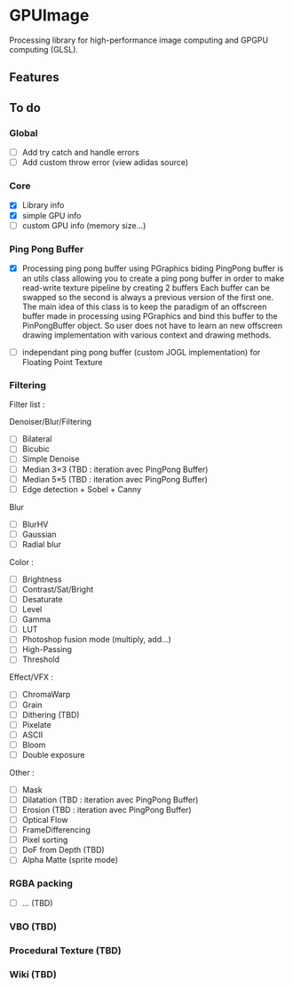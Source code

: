 # GPUImage
Processing library for high-performance image computing and GPGPU computing (GLSL).

## Features

## To do
### Global
- [ ] Add try catch and handle errors
- [ ] Add custom throw error (view adidas source)

### Core 
- [x] Library info
- [x] simple GPU info
- [ ] custom GPU info (memory size...)

### Ping Pong Buffer
- [x] Processing ping pong buffer using PGraphics biding
PingPong buffer is an utils class allowing you to create a ping pong buffer in order to make read-write texture pipeline by creating 2 buffers
Each buffer can be swapped so the second is always a previous version of the first one. The main idea of this class is to keep the paradigm of an offscreen buffer made in processing using PGraphics and bind this buffer to the PinPongBuffer object. 
So user does not have to learn an new offscreen drawing implementation with various context and drawing methods.

- [ ] independant ping pong buffer (custom JOGL implementation) for Floating Point Texture

### Filtering
Filter list :

Denoiser/Blur/Filtering
- [ ] Bilateral
- [ ] Bicubic
- [ ] Simple Denoise
- [ ] Median 3×3 (TBD : iteration avec PingPong Buffer)
- [ ] Median 5×5 (TBD : iteration avec PingPong Buffer)
- [ ] Edge detection + Sobel + Canny

Blur
- [ ] BlurHV
- [ ] Gaussian
- [ ] Radial blur

Color :
- [ ] Brightness
- [ ] Contrast/Sat/Bright
- [ ] Desaturate
- [ ] Level
- [ ] Gamma
- [ ] LUT
- [ ] Photoshop fusion mode (multiply, add...)
- [ ] High-Passing
- [ ] Threshold

Effect/VFX :
- [ ] ChromaWarp
- [ ] Grain
- [ ] Dithering (TBD)
- [ ] Pixelate
- [ ] ASCII
- [ ] Bloom
- [ ] Double exposure

Other : 
- [ ] Mask
- [ ] Dilatation (TBD : iteration avec PingPong Buffer)
- [ ] Erosion (TBD : iteration avec PingPong Buffer)
- [ ] Optical Flow
- [ ] FrameDifferencing
- [ ] Pixel sorting
- [ ] DoF from Depth (TBD)
- [ ] Alpha Matte (sprite mode)

### RGBA packing
- [ ] ... (TBD)

### VBO (TBD)
### Procedural Texture (TBD)
### Wiki (TBD)